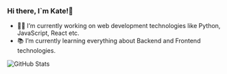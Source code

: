 ### Hi there, I`m Kate!👋
- 👩‍💻 I’m currently working on web development technologies like Python, JavaScript, React etc.
- 📚 I’m currently learning everything about Backend and Frontend technologies.

<!--
**fwhoami/fwhoami** is a ✨ _special_ ✨ repository because its `README.md` (this file) appears on your GitHub profile.

Here are some ideas to get you started:

###- 👩‍💻 I’m currently working on web development technologies like Python, JavaScript, React etc.
###- 📚 I’m currently learning everything about Frontend and Backend technologies.
- 👯 I’m looking to collaborate on ...
- 🤔 I’m looking for help with ...
- 💬 Ask me about ...
- 📫 How to reach me: ...
- 😄 Pronouns: ...
- ⚡ Fun fact: ...
-->

![GitHub Stats](https://github-readme-stats.vercel.app/api?username=fwhoami&theme=radical)
